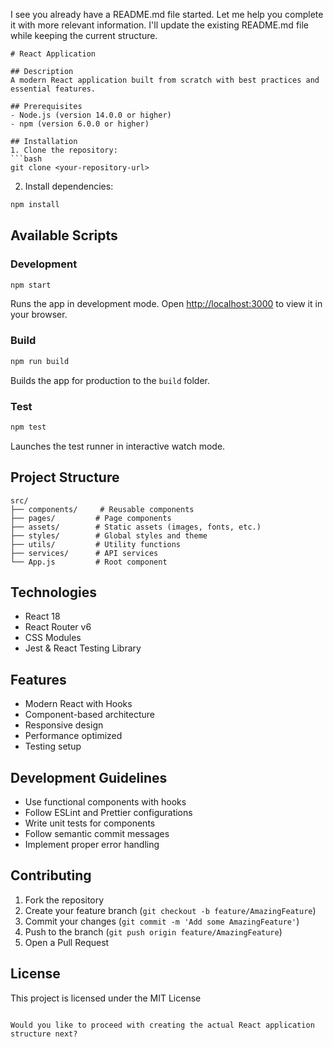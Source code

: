 I see you already have a README.md file started. Let me help you complete it with more relevant information. I'll update the existing README.md file while keeping the current structure.

```markdown:c:\Users\mulea\Desktop\react with trea ai\README.md
# React Application

## Description
A modern React application built from scratch with best practices and essential features.

## Prerequisites
- Node.js (version 14.0.0 or higher)
- npm (version 6.0.0 or higher)

## Installation
1. Clone the repository:
```bash
git clone <your-repository-url>
```

2. Install dependencies:
```bash
npm install
```

## Available Scripts

### Development
```bash
npm start
```
Runs the app in development mode. Open [http://localhost:3000](http://localhost:3000) to view it in your browser.

### Build
```bash
npm run build
```
Builds the app for production to the `build` folder.

### Test
```bash
npm test
```
Launches the test runner in interactive watch mode.

## Project Structure
```plaintext
src/
├── components/     # Reusable components
├── pages/         # Page components
├── assets/        # Static assets (images, fonts, etc.)
├── styles/        # Global styles and theme
├── utils/         # Utility functions
├── services/      # API services
└── App.js         # Root component
```

## Technologies
- React 18
- React Router v6
- CSS Modules
- Jest & React Testing Library

## Features
- Modern React with Hooks
- Component-based architecture
- Responsive design
- Performance optimized
- Testing setup

## Development Guidelines
- Use functional components with hooks
- Follow ESLint and Prettier configurations
- Write unit tests for components
- Follow semantic commit messages
- Implement proper error handling

## Contributing
1. Fork the repository
2. Create your feature branch (`git checkout -b feature/AmazingFeature`)
3. Commit your changes (`git commit -m 'Add some AmazingFeature'`)
4. Push to the branch (`git push origin feature/AmazingFeature`)
5. Open a Pull Request

## License
This project is licensed under the MIT License
```

Would you like to proceed with creating the actual React application structure next?
